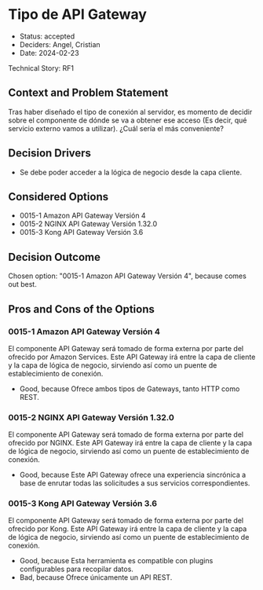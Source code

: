 # Tipo de API Gateway

* Status: accepted
* Deciders: Angel, Cristian
* Date: 2024-02-23

Technical Story: RF1

## Context and Problem Statement

Tras haber diseñado el tipo de conexión al servidor, es momento de decidir sobre el componente de dónde se va a obtener ese acceso (Es decir, qué servicio externo vamos a utilizar). ¿Cuál sería el más conveniente?

## Decision Drivers

* Se debe poder acceder a la lógica de negocio desde la capa cliente.

## Considered Options

* 0015-1 Amazon API Gateway Versión 4
* 0015-2 NGINX API Gateway Versión 1.32.0
* 0015-3 Kong API Gateway Versión 3.6

## Decision Outcome

Chosen option: "0015-1 Amazon API Gateway Versión 4", because comes out best.

## Pros and Cons of the Options

### 0015-1 Amazon API Gateway Versión 4

El componente API Gateway será tomado de forma externa por parte del ofrecido por Amazon Services. Este API Gateway irá entre la capa de cliente y la capa de lógica de negocio, sirviendo así como un puente de establecimiento de conexión.

* Good, because Ofrece ambos tipos de Gateways, tanto HTTP como REST.

### 0015-2 NGINX API Gateway Versión 1.32.0

El componente API Gateway será tomado de forma externa por parte del ofrecido por NGINX. Este API Gateway irá entre la capa de cliente y la capa de lógica de negocio, sirviendo así como un puente de establecimiento de conexión.

* Good, because Este API Gateway ofrece una experiencia sincrónica a base de enrutar todas las solicitudes a sus servicios correspondientes.

### 0015-3 Kong API Gateway Versión 3.6

El componente API Gateway será tomado de forma externa por parte del ofrecido por Kong. Este API Gateway irá entre la capa de cliente y la capa de lógica de negocio, sirviendo así como un puente de establecimiento de conexión.

* Good, because Esta herramienta es compatible con plugins configurables para recopilar datos.
* Bad, because Ofrece únicamente un API REST.
